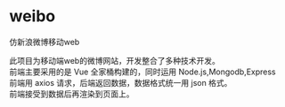 # weibo
仿新浪微博移动web

此项目为移动端web的微博网站，开发整合了多种技术开发。
<br>前端主要采用的是 Vue 全家桶构建的，同时运用 Node.js,Mongodb,Express
<br>前端用 axios 请求，后端返回数据，数据格式统一用 json 格式。
<br>前端接受到数据后再渲染到页面上。
